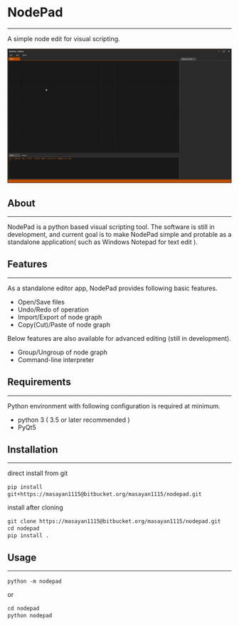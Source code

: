 # NodePad

------

A simple node edit for visual scripting.

![nodepad.png](images/nodepad.gif)


## About

------

NodePad is a python based visual scripting tool.
The software is still in development, and current goal is to make NodePad simple and protable as a standalone application( such as Windows Notepad for text edit ).


## Features ##

------

As a standalone editor app, NodePad provides following basic features.

- Open/Save files
- Undo/Redo of operation
- Import/Export of node graph
- Copy(Cut)/Paste of node graph

Below features are also available for advanced editing (still in development).

- Group/Ungroup of node graph
- Command-line interpreter

## Requirements ##

------

Python environment with following configuration is required at minimum.

* python 3 ( 3.5 or later recommended ) 
* PyQt5

## Installation ##

------

direct install from git

```
pip install git+https://masayan1115@bitbucket.org/masayan1115/nodepad.git
```

install after cloning

```
git clone https://masayan1115@bitbucket.org/masayan1115/nodepad.git
cd nodepad
pip install .
```

## Usage ##

------

```
python -m nodepad
```

or

```
cd nodepad
python nodepad
```

